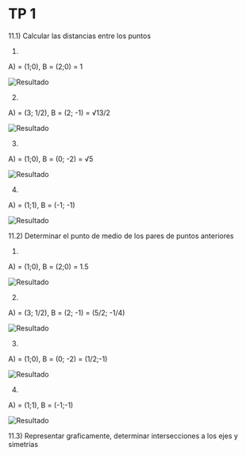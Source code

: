 # TP 1

11.1) Calcular las distancias entre los puntos

1.

A) = (1;0), B = (2;0) = 1

![Resultado](https://i.imgur.com/0wj8Ha6.png)

2.

A) = (3; 1/2), B = (2; -1) = √13/2

![Resultado](https://i.imgur.com/ChLXNk6.png)

3.

A) = (1;0), B = (0; -2) = √5

![Resultado](https://i.imgur.com/qKxHaXN.png)

4.

A) = (1;1), B = (-1; -1)

![Resultado](https://i.imgur.com/TS2rByA.png)

11.2) Determinar el punto de medio de los pares de puntos anteriores

1.

A) = (1;0), B = (2;0) = 1.5

![Resultado](https://i.imgur.com/6swJRu0.png)

2.

A) = (3; 1/2), B = (2; -1) = (5/2; -1/4)

![Resultado](https://i.imgur.com/yL1PwJp.png)

3.

A) = (1;0), B = (0; -2) = (1/2;-1)

![Resultado](https://i.imgur.com/Og1J2Ao.png)

4.

A) = (1;1), B = (-1;-1)

![Resultado](https://i.imgur.com/cRzn3NR.png)

11.3) Representar graficamente, determinar intersecciones a los ejes y simetrias
